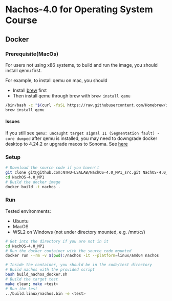 # Nachos-4.0 for Operating System Course

## Docker

### Prerequisite(MacOs)

For users not using x86 systems, to build and run the image, you should install qemu first.

For example, to install qemu on mac, you should

- Install [brew](https://brew.sh/) first
- Then install qemu through brew with `brew install qemu`

```bash
/bin/bash -c "$(curl -fsSL https://raw.githubusercontent.com/Homebrew/install/HEAD/install.sh)"
brew install qemu
```

#### Issues

If you still see `qemu: uncaught target signal 11 (Segmentation fault) - core dumped` after qemu is installed, you may need to downgrade docker desktop to 4.24.2 or upgrade macos to Sonoma. See [here](https://github.com/docker/for-mac/issues/7172)

### Setup

```bash
# Download the source code if you haven't
git clone git@github.com:NTHU-LSALAB/NachOS-4.0_MP1_src.git NachOS-4.0_MP1
cd NachOS-4.0_MP1
# Build the docker image
docker build -t nachos .
```

### Run

Tested environments:

- Ubuntu
- MacOS
- WSL2 on Windows (not under directory mounted, e.g. /mnt/c/)

```bash
# Get into the directory if you are not in it
cd NachOS-4.0_MP1
# Run the docker container with the source code mounted
docker run --rm -v $(pwd):/nachos -it --platform=linux/amd64 nachos
```

```bash
# Inside the container, you should be in the code/test directory
# Build nachos with the provided script
bash build_nachos_docker.sh
# Build the target test
make clean; make <test>
# Run the test
../build.linux/nachos.bin -e <test>
```
